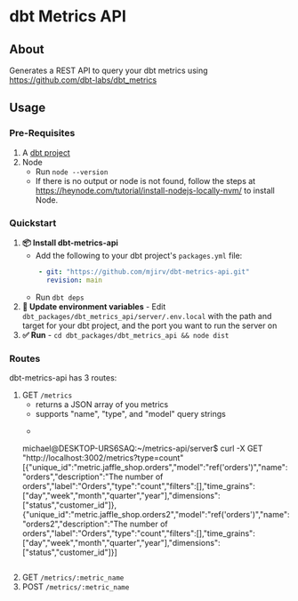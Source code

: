 # dbt Metrics API

## About
Generates a REST API to query your dbt metrics using https://github.com/dbt-labs/dbt_metrics

## Usage
### Pre-Requisites
1. A [dbt project](https://docs.getdbt.com/tutorial/setting-up)
2. Node
    - Run `node --version`
    - If there is no output or node is not found, follow the steps at https://heynode.com/tutorial/install-nodejs-locally-nvm/ to install Node.
### Quickstart
1. **📦 Install dbt-metrics-api**
    - Add the following to your dbt project's `packages.yml` file:
    ```yaml
        - git: "https://github.com/mjirv/dbt-metrics-api.git"
          revision: main
    ```
    - Run `dbt deps`
2. **🌄 Update environment variables** - Edit `dbt_packages/dbt_metrics_api/server/.env.local` with the path and target for your dbt project, and the port you want to run the server on
3. **✅ Run** - `cd dbt_packages/dbt_metrics_api && node dist`
### Routes
dbt-metrics-api has 3 routes:
1. GET `/metrics`
    - returns a JSON array of you metrics
    - supports "name", "type", and "model" query strings
    - ```
    michael@DESKTOP-URS6SAQ:~/metrics-api/server$ curl -X GET "http://localhost:3002/metrics?type=count"
        [{"unique_id":"metric.jaffle_shop.orders","model":"ref('orders')","name":"orders","description":"The number of orders","label":"Orders","type":"count","filters":[],"time_grains":["day","week","month","quarter","year"],"dimensions":["status","customer_id"]},{"unique_id":"metric.jaffle_shop.orders2","model":"ref('orders')","name":"orders2","description":"The number of orders","label":"Orders","type":"count","filters":[],"time_grains":["day","week","month","quarter","year"],"dimensions":["status","customer_id"]}]
    ```
2. GET `/metrics/:metric_name`
3. POST `/metrics/:metric_name`